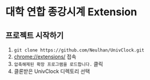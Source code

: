 # 대학 연합 종강시계 Extension

## 프로젝트 시작하기

1. `git clone https://github.com/Neulhan/UnivClock.git`
2. [chrome://extensions/](chrome://extensions/) 접속
3. `압축해제된 확장 프로그램을 로드합니다.` 클릭
4. 클론받은 UnivClock 디렉토리 선택
